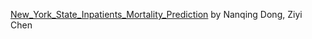 [New_York_State_Inpatients_Mortality_Prediction](https://github.com/NanqingD/New_York_State_Inpatients_Mortality_Prediction) by Nanqing Dong, Ziyi Chen
